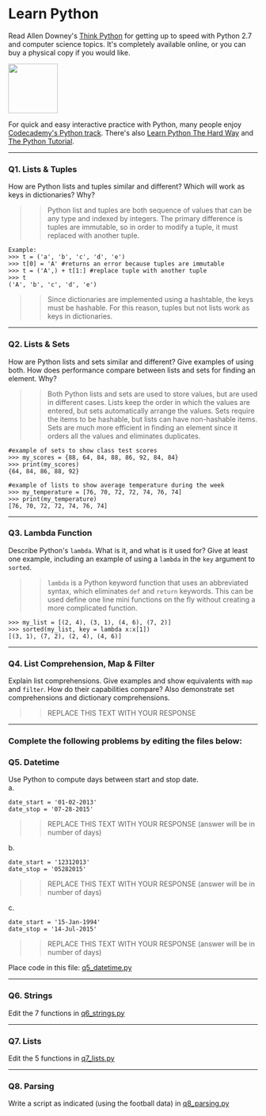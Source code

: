 # Learn Python

Read Allen Downey's [Think Python](http://www.greenteapress.com/thinkpython/) for getting up to speed with Python 2.7 and computer science topics. It's completely available online, or you can buy a physical copy if you would like.

<a href="http://www.greenteapress.com/thinkpython/"><img src="img/think_python.png" style="width: 100px;" target="_blank"></a>

For quick and easy interactive practice with Python, many people enjoy [Codecademy's Python track](http://www.codecademy.com/en/tracks/python). There's also [Learn Python The Hard Way](http://learnpythonthehardway.org/book/) and [The Python Tutorial](https://docs.python.org/2/tutorial/).

---

### Q1. Lists &amp; Tuples

How are Python lists and tuples similar and different? Which will work as keys in dictionaries? Why?

>> Python list and tuples are both sequence of values that can be any type and indexed by integers. The primary difference is tuples are immutable, so in order to modify a tuple, it must replaced with another tuple.
```
Example:
>>> t = ('a', 'b', 'c', 'd', 'e')
>>> t[0] = 'A' #returns an error because tuples are immutable
>>> t = ('A',) + t[1:] #replace tuple with another tuple
>>> t
('A', 'b', 'c', 'd', 'e')
```
>> Since dictionaries are implemented using a hashtable, the keys must be hashable. For this reason, tuples but not lists work as keys in 
dictionaries.

---

### Q2. Lists &amp; Sets

How are Python lists and sets similar and different? Give examples of using both. How does performance compare between lists and sets for finding an element. Why?

>> Both Python lists and sets are used to store values, but are used in different cases. Lists keep the order in which the values are entered, but sets automatically arrange the values. Sets require the items to be hashable, but lists can have non-hashable items. Sets are much more efficient in finding an element since it orders all the values and eliminates duplicates.
```
#example of sets to show class test scores
>>> my_scores = {88, 64, 84, 88, 86, 92, 84, 84}
>>> print(my_scores)
{64, 84, 86, 88, 92}

#example of lists to show average temperature during the week
>>> my_temperature = [76, 70, 72, 72, 74, 76, 74]
>>> print(my_temperature)
[76, 70, 72, 72, 74, 76, 74]
```

---

### Q3. Lambda Function

Describe Python's `lambda`. What is it, and what is it used for? Give at least one example, including an example of using a `lambda` in the `key` argument to `sorted`.

>> `lambda` is a Python keyword function that uses an abbreviated syntax, which eliminates `def` and `return` keywords. This can be used define one line mini functions on the fly without creating a more complicated function.

```
>>> my_list = [(2, 4), (3, 1), (4, 6), (7, 2)]
>>> sorted(my_list, key = lambda x:x[1])
[(3, 1), (7, 2), (2, 4), (4, 6)]
```

---

### Q4. List Comprehension, Map &amp; Filter

Explain list comprehensions. Give examples and show equivalents with `map` and `filter`. How do their capabilities compare? Also demonstrate set comprehensions and dictionary comprehensions.

>> REPLACE THIS TEXT WITH YOUR RESPONSE

---

### Complete the following problems by editing the files below:

### Q5. Datetime
Use Python to compute days between start and stop date.   
a.  

```
date_start = '01-02-2013'    
date_stop = '07-28-2015'
```

>> REPLACE THIS TEXT WITH YOUR RESPONSE (answer will be in number of days)

b.  
```
date_start = '12312013'  
date_stop = '05282015'  
```

>> REPLACE THIS TEXT WITH YOUR RESPONSE (answer will be in number of days)

c.  
```
date_start = '15-Jan-1994'      
date_stop = '14-Jul-2015'  
```

>> REPLACE THIS TEXT WITH YOUR RESPONSE  (answer will be in number of days)

Place code in this file: [q5_datetime.py](python/q5_datetime.py)

---

### Q6. Strings
Edit the 7 functions in [q6_strings.py](python/q6_strings.py)

---

### Q7. Lists
Edit the 5 functions in [q7_lists.py](python/q7_lists.py)

---

### Q8. Parsing
Write a script as indicated (using the football data) in [q8_parsing.py](python/q8_parsing.py)





